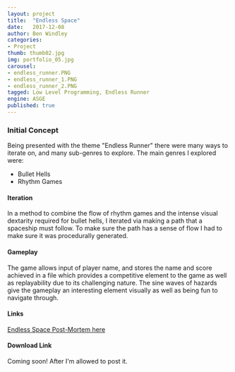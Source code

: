 ```yaml
---
layout: project
title:  "Endless Space"
date:   2017-12-08
author: Ben Windley
categories:
- Project
thumb: thumb02.jpg
img: portfolio_05.jpg
carousel:
- endless_runner.PNG
- endless_runner_1.PNG
- endless_runner_2.PNG
tagged: Low Level Programming, Endless Runner
engine: ASGE
published: true
---
```


### Initial Concept

Being presented with the theme "Endless Runner" there were many ways to iterate on, and many sub-genres to explore.
The main genres I explored were:
- Bullet Hells
- Rhythm Games

#### Iteration

In a method to combine the flow of rhythm games and the intense visual dextarity required for bullet hells, I iterated via making a path that a spaceship must follow. To make sure the path has a sense of flow I had to make sure it was procedurally generated.

#### Gameplay

The game allows input of player name, and stores the name and score achieved in a file which provides a competitive element to the game as well as replayability due to its challenging nature. The sine waves of hazards give the gameplay an interesting element visually as well as being fun to navigate through.

#### Links
[Endless Space Post-Mortem here](https://benwindley.github.io/blog/low-level%20programming/EndlessRunner_PostMortem)

#### Download Link
Coming soon! After I'm allowed to post it.